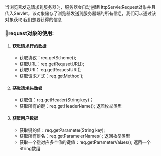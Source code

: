 当浏览器发送请求到服务器时，服务器会自动创建HttpServletRequest对象并且传入Servlet，该对象储存了浏览器发送到服务器端的所有信息，我们可以通过该对象获取
我们想要获得的信息

### :pear:request对象的使用:
   1. #### 获取请求行的数据
      - 获取协议：req.getScheme();
      - 获取URL：req.getRequsetURL();
      - 获取URI：req.getRequestURI();
      - 获取请求方式：req.getMethod();
   2. #### 获取请求头数据
      - 获取值：req.getHeader(String key)；
      - 获取所有的键：req.getHeaderName();  返回枚举类型
   3. #### 获取用户数据
      - 获取键的值：req.getParameter(String key);
      - 获取所有键名：req.getParameterNames();   返回枚举类型
      - 获取一个键对应多个值的键值：req.getParameterValues();    返回一个String数组
